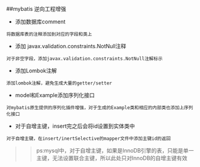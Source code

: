 ##mybatis 逆向工程增强


* 添加数据库comment
```text
将数据库表的注释添加到对应的字段和类上
```
   
* 添加 javax.validation.constraints.NotNull注释
```text
对于非空字段，添加javax.validation.constraints.NotNull注解标示
```

* 添加Lombok注解
```text
添加lombok注解，避免生成大量的getter/setter
```

* model和Example添加序列化接口
```text
对mybatis原生提供的序列化插件增强，对于生成的Example类和相应的内部类也添加上序列化接口
```

* 对于自增主键，insert完之后会将id设置到实体类中
```text
对于自增主键，在insert/inertSelective的mapper文件中添加主键id的返回
```
>> ps:mysql中，对于自增主键，如果是InnoDB引擎的表，只能是单一主键，无法设置联合主键，所以此处只对InnoDB的自增主键有效
